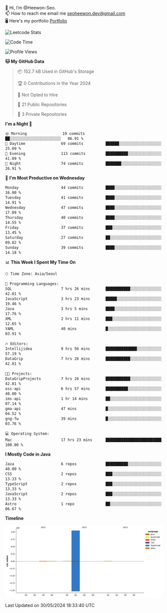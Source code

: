 👋 Hi, I’m @Heewon-Seo.  
📫 How to reach me email me seoheewon.dev@gmail.com   
🖥 Here's my portfolio [Portfolio](https://haileynotes.notion.site/HEEWON-SEO-f98fe97412ee4a6a94fd24fe6832f84c)

![Leetcode Stats](https://leetcode.card.workers.dev/?username=Heewon-Seo)

 <!--START_SECTION:waka-->
![Code Time](http://img.shields.io/badge/Code%20Time-1%2C135%20hrs%2041%20mins-blue)

![Profile Views](http://img.shields.io/badge/Profile%20Views-0-blue)

**🐱 My GitHub Data** 

> 📦 152.7 kB Used in GitHub's Storage 
 > 
> 🏆 0 Contributions in the Year 2024
 > 
> 🚫 Not Opted to Hire
 > 
> 📜 21 Public Repositories 
 > 
> 🔑 3 Private Repositories 
 > 
**I'm a Night 🦉** 

```text
🌞 Morning                19 commits          ██░░░░░░░░░░░░░░░░░░░░░░░   06.91 % 
🌆 Daytime                69 commits          ██████░░░░░░░░░░░░░░░░░░░   25.09 % 
🌃 Evening                113 commits         ██████████░░░░░░░░░░░░░░░   41.09 % 
🌙 Night                  74 commits          ███████░░░░░░░░░░░░░░░░░░   26.91 % 
```
📅 **I'm Most Productive on Wednesday** 

```text
Monday                   44 commits          ████░░░░░░░░░░░░░░░░░░░░░   16.00 % 
Tuesday                  41 commits          ████░░░░░░░░░░░░░░░░░░░░░   14.91 % 
Wednesday                47 commits          ████░░░░░░░░░░░░░░░░░░░░░   17.09 % 
Thursday                 40 commits          ████░░░░░░░░░░░░░░░░░░░░░   14.55 % 
Friday                   37 commits          ███░░░░░░░░░░░░░░░░░░░░░░   13.45 % 
Saturday                 27 commits          ██░░░░░░░░░░░░░░░░░░░░░░░   09.82 % 
Sunday                   39 commits          ████░░░░░░░░░░░░░░░░░░░░░   14.18 % 
```


📊 **This Week I Spent My Time On** 

```text
🕑︎ Time Zone: Asia/Seoul

💬 Programming Languages: 
SQL                      7 hrs 26 mins       ███████████░░░░░░░░░░░░░░   42.81 % 
JavaScript               3 hrs 23 mins       █████░░░░░░░░░░░░░░░░░░░░   19.46 % 
Java                     3 hrs 5 mins        ████░░░░░░░░░░░░░░░░░░░░░   17.76 % 
XML                      2 hrs 11 mins       ███░░░░░░░░░░░░░░░░░░░░░░   12.65 % 
YAML                     40 mins             █░░░░░░░░░░░░░░░░░░░░░░░░   03.91 % 

🔥 Editors: 
Intellijidea             9 hrs 56 mins       ██████████████░░░░░░░░░░░   57.19 % 
DataGrip                 7 hrs 26 mins       ███████████░░░░░░░░░░░░░░   42.81 % 

🐱‍💻 Projects: 
DataGripProjects         7 hrs 26 mins       ███████████░░░░░░░░░░░░░░   42.81 % 
oss-api                  6 hrs 57 mins       ██████████░░░░░░░░░░░░░░░   40.00 % 
ims-api                  1 hr 14 mins        ██░░░░░░░░░░░░░░░░░░░░░░░   07.14 % 
gma-api                  47 mins             █░░░░░░░░░░░░░░░░░░░░░░░░   04.52 % 
gng-fw                   39 mins             █░░░░░░░░░░░░░░░░░░░░░░░░   03.76 % 

💻 Operating System: 
Mac                      17 hrs 23 mins      █████████████████████████   100.00 % 
```

**I Mostly Code in Java** 

```text
Java                     6 repos             ██████████░░░░░░░░░░░░░░░   40.00 % 
CSS                      2 repos             ███░░░░░░░░░░░░░░░░░░░░░░   13.33 % 
TypeScript               2 repos             ███░░░░░░░░░░░░░░░░░░░░░░   13.33 % 
JavaScript               2 repos             ███░░░░░░░░░░░░░░░░░░░░░░   13.33 % 
Astro                    1 repo              ██░░░░░░░░░░░░░░░░░░░░░░░   06.67 % 
```



**Timeline**

![Lines of Code chart](https://raw.githubusercontent.com/Heewon-Seo/Heewon-Seo/main/assets/bar_graph.png)


 Last Updated on 30/05/2024 18:33:40 UTC
<!--END_SECTION:waka-->

